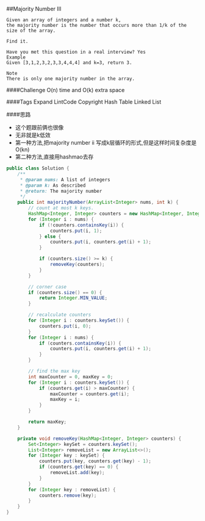 ##Majority Number III

	Given an array of integers and a number k,
	the majority number is the number that occurs more than 1/k of the size of the array.

	Find it.

	Have you met this question in a real interview? Yes
	Example
	Given [3,1,2,3,2,3,3,4,4,4] and k=3, return 3.

	Note
	There is only one majority number in the array.

####Challenge
O(n) time and O(k) extra space

####Tags Expand
LintCode Copyright Hash Table Linked List


####思路
- 这个题跟前俩也很像
- 无非就是k低效
- 第一种方法,把majority number ii 写成k层循环的形式,但是这样时间复杂度是O(kn)
- 第二种方法,直接用hashmao去存

```java
public class Solution {
    /**
     * @param nums: A list of integers
     * @param k: As described
     * @return: The majority number
     */
    public int majorityNumber(ArrayList<Integer> nums, int k) {
        // count at most k keys.
        HashMap<Integer, Integer> counters = new HashMap<Integer, Integer>();
        for (Integer i : nums) {
            if (!counters.containsKey(i)) {
                counters.put(i, 1);
            } else {
                counters.put(i, counters.get(i) + 1);
            }

            if (counters.size() >= k) {
                removeKey(counters);
            }
        }

        // corner case
        if (counters.size() == 0) {
            return Integer.MIN_VALUE;
        }

        // recalculate counters
        for (Integer i : counters.keySet()) {
            counters.put(i, 0);
        }
        for (Integer i : nums) {
            if (counters.containsKey(i)) {
                counters.put(i, counters.get(i) + 1);
            }
        }

        // find the max key
        int maxCounter = 0, maxKey = 0;
        for (Integer i : counters.keySet()) {
            if (counters.get(i) > maxCounter) {
                maxCounter = counters.get(i);
                maxKey = i;
            }
        }

        return maxKey;
    }

    private void removeKey(HashMap<Integer, Integer> counters) {
        Set<Integer> keySet = counters.keySet();
        List<Integer> removeList = new ArrayList<>();
        for (Integer key : keySet) {
            counters.put(key, counters.get(key) - 1);
            if (counters.get(key) == 0) {
                removeList.add(key);
            }
        }
        for (Integer key : removeList) {
            counters.remove(key);
        }
    }
}
```
